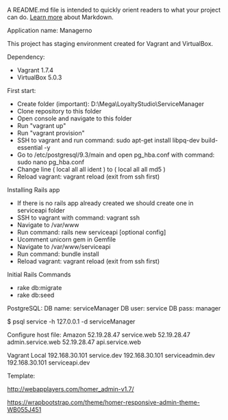  A README.md file is intended to quickly orient readers to what your project can do.
 [Learn more](http://go.microsoft.com/fwlink/p/?LinkId=524306) about Markdown.
 
 Application name: Managerno
 
 This project has staging environment created for Vagrant and VirtualBox.
 
 Dependency:
 - Vagrant 1.7.4
 - VirtualBox 5.0.3
 
 
 First start:
 - Create folder (important): D:\Mega\LoyaltyStudio\ServiceManager
 - Clone repository to this folder
 - Open console and navigate to this folder
 - Run "vagrant up"
 - Run "vagrant provision"
 - SSH to vagrant and run command: sudo apt-get install libpq-dev build-essential -y
 - Go to /etc/postgresql/9.3/main and open pg_hba.conf with command: sudo nano pg_hba.conf
 - Change line ( local   all     all             ident ) to ( local   all     all             md5 )
 - Reload vagrant: vagrant reload (exit from ssh first)
 
 
 Installing Rails app
 - If there is no rails app already created we should create one in serviceapi folder 
 - SSH to vagrant with command: vagrant ssh
 - Navigate to /var/www
 - Run command: rails new serviceapi [optional config]
 - Ucomment unicorn gem in Gemfile
 - Navigate to /var/www/serviceapi
 - Run command: bundle install
 - Reload vagrant: vagrant reload (exit from ssh first)
 
 
 Initial Rails Commands
 - rake db:migrate
 - rake db:seed
 
  
 
 PostgreSQL:
 DB name: serviceManager
 DB user: service
 DB pass: manager
 
 $ psql service -h 127.0.0.1 -d serviceManager
 
 
 
 Configure host file:
 Amazon
 52.19.28.47 service.web
 52.19.28.47 admin.service.web
 52.19.28.47 api.service.web
 
 
 Vagrant Local
 192.168.30.101 service.dev
 192.168.30.101 serviceadmin.dev
 192.168.30.101 serviceapi.dev
 
 
 
 Template:
 
 http://webapplayers.com/homer_admin-v1.7/
 
 https://wrapbootstrap.com/theme/homer-responsive-admin-theme-WB055J451